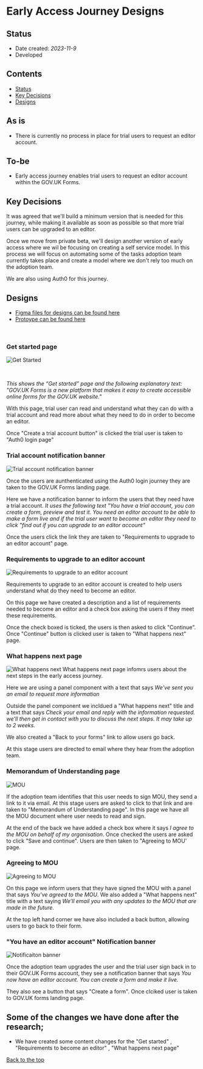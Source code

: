 #   Early Access Journey Designs
## Status

- Date created: *2023-11-9*
- Developed 

## Contents
- [Status](#status)
- [Key Decisions](#key-decisions)
- [Designs](#Designs)

## As is 
- There is currently no process in place for trial users to request an editor account. 

## To-be
- Early access journey enables trial users to request an editor account within the GOV.UK Forms. 

## Key Decisions
It was agreed that we'll build a minimum version that is needed for this journey, while making it available as soon as possible so that more trial users can be upgraded to an editor. 

Once we move from private beta, we'll design another version of early access where we wil be focusing on creating a self service model. In this process we will focus on automating some of the tasks adoption team currently takes place and create a model where we don't rely too much on the adoption team.

We are also using Auth0 for this journey. 

## Designs
- [Figma files for designs can be found here](https://www.figma.com/file/pCN39S9tIDlgicZ05Nj47J/Early-Access?type=design&node-id=337%3A3586&mode=design&t=0R6O7wWl9Alok9vs-1 "Figma files for designs can be found here")
- [Protoype can be found here](https://forms-prototypes-pr-201.herokuapp.com/product-pages)
<br>

### Get started page
![Get Started](/design/features/early-access/screenshots-v1/002.Get-started.png)

<br>

*This shows the “Get started” page and the following explanatory text: "GOV.UK Forms is a new platform that makes it easy to create accessible online forms for the GOV.UK website."*  

With this page, trial user can read and understand what they can do with a trial account and read more about what they need to do in order to become an editor. 

Once "Create a trial account button" is clicked the trial user is taken to "Auth0 login page"

### Trial account notification banner
![Trial account notification banner](/design/features/early-access/screenshots-v1/007.Trial-notification-banner.png)

Once the users are aunthenticated using the Auth0 login journey they are taken to the GOV.UK Forms landing page. 

Here we have a notification banner to inform the users that they need have a trial account. *It uses the following text "You have a trial account, you can create a form, preview and test it. You need an editor account to be able to make a form live and if the trial user want to become an editor they need to click "find out if you can upgrade to an editor account"*

Once the users click the link they are taken to "Requirements to upgrade to an editor account" page. 

### Requirements to upgrade to an editor account
![Requirements to upgrade to an editor account](/design/features/early-access/screenshots-v1/004.Requirements-page.png)

Requirements to upgrade to an editor account is created to help users understand what do they need to become an editor. 

On this page we have created a description and a list of requirements needed to become an editor and a check box asking the users if they meet these requirements. 

Once the check boxed is ticked, the users is then asked to click "Continue". Once "Continue" button is clicked user is taken to "What happens next" page. 

### What happens next page
![What happens next](/design/features/early-access/screenshots-v1/005.What-happens-next.png)
What happens next page infomrs users about the next steps in the early access journey. 

Here we are using a panel component with a text that says *We've sent you an email to request more information* 

Outside the panel component we incldued a "What happens next" title and a text that says *Check your email and reply with the information requested. we'll then get in contact with you to discuss the next steps. It may take up to 2 weeks.*

We also created a "Back to your forms" link to allow users go back.

At this stage users are directed to email where they hear from the adoption team. 

### Memorandum of Understanding page
![MOU](/design/features/early-access/screenshots-v1/003.Mou.png)

If the adoption team identifies that this user needs to sign MOU, they send a link to it via email. At this stage users are asked to click to that link and are taken to "Memorandum of Understanding page". In this page we have all the MOU document where user needs to read and sign. 

At the end of the back we have added a check box where it says *I agree to the MOU on behalf of my organisation*. Once checked the users are asked to click "Save and continue". Users are then taken to "Agreeing to MOU' page. 

### Agreeing to MOU
![Agreeing to MOU](/design/features/early-access/screenshots-v1/006.Agreeing-to-mou.png)

On this page we inform users that they have signed the MOU with a panel that says *You’ve agreed to the MOU*. We also added a "What happens next" title with a text saying *We’ll email you with any updates to the MOU that are made in the future.* 

At the top left hand corner we have also included a back button, allowing users to go back to their form. 

### "You have an editor account" Notification banner
![Notificaiton banner](/design/features/early-access/screenshots-v1/001.Editor-notification-banner.png)

Once the adoption team upgrades the user and the trial user sign back in to their GOV.UK Forms account, they see a notification banner that says *You now have an editor account. You can create a form and make it live.*  

They also see a button that says "Create a form". Once clciked user is taken to GOV.UK forms landing page. 


## Some of the changes we have done after the research;

- We have created some content changes for the "Get started" , "Requirements to become an editor" , "What happens next page"

[Back to the top](#early-access-journey-designs)
